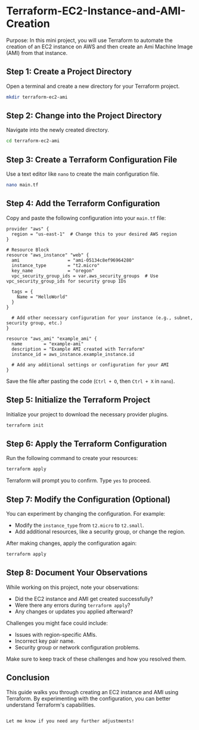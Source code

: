 # Terraform-EC2-Instance-and-AMI-Creation
Purpose:  In this mini project, you will use Terraform to automate the creation of an EC2 instance on AWS and then create an Ami Machine Image (AMI) from that instance.

## Step 1: Create a Project Directory
Open a terminal and create a new directory for your Terraform project.

```bash
mkdir terraform-ec2-ami
```

## Step 2: Change into the Project Directory
Navigate into the newly created directory.

```bash
cd terraform-ec2-ami
```

## Step 3: Create a Terraform Configuration File
Use a text editor like `nano` to create the main configuration file.

```bash
nano main.tf
```

## Step 4: Add the Terraform Configuration

Copy and paste the following configuration into your `main.tf` file:

```hcl
provider "aws" {
  region = "us-east-1"  # Change this to your desired AWS region
}

# Resource Block
resource "aws_instance" "web" {
  ami                  = "ami-05134c8ef96964280"
  instance_type        = "t2.micro"
  key_name             = "oregon"
  vpc_security_group_ids = var.aws_security_groups  # Use vpc_security_group_ids for security group IDs

  tags = {
    Name = "HelloWorld"
  }
}

  # Add other necessary configuration for your instance (e.g., subnet, security group, etc.)
}

resource "aws_ami" "example_ami" {
  name        = "example-ami"
  description = "Example AMI created with Terraform"
  instance_id = aws_instance.example_instance.id

  # Add any additional settings or configuration for your AMI
}
```

Save the file after pasting the code (`Ctrl + O`, then `Ctrl + X` in `nano`).

## Step 5: Initialize the Terraform Project
Initialize your project to download the necessary provider plugins.

```bash
terraform init
```

## Step 6: Apply the Terraform Configuration
Run the following command to create your resources:

```bash
terraform apply
```

Terraform will prompt you to confirm. Type `yes` to proceed.

## Step 7: Modify the Configuration (Optional)
You can experiment by changing the configuration. For example:
- Modify the `instance_type` from `t2.micro` to `t2.small`.
- Add additional resources, like a security group, or change the region.

After making changes, apply the configuration again:

```bash
terraform apply
```

## Step 8: Document Your Observations
While working on this project, note your observations:
- Did the EC2 instance and AMI get created successfully?
- Were there any errors during `terraform apply`?
- Any changes or updates you applied afterward?

Challenges you might face could include:
- Issues with region-specific AMIs.
- Incorrect key pair name.
- Security group or network configuration problems.

Make sure to keep track of these challenges and how you resolved them.

## Conclusion
This guide walks you through creating an EC2 instance and AMI using Terraform. By experimenting with the configuration, you can better understand Terraform's capabilities.
```

Let me know if you need any further adjustments!
